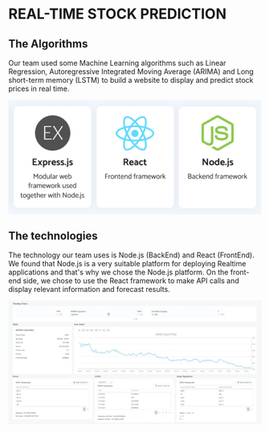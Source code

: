 # REAL-TIME STOCK PREDICTION

## The Algorithms

Our team used some Machine Learning algorithms such as Linear Regression, Autoregressive Integrated Moving Average (ARIMA) and Long short-term memory (LSTM) to build a website to display and predict stock prices in real time.

<!-- ![alt text](https://github.com/nguyentranhaduc/real-time-stock-prediction/blob/main/images/tech_stack.png?raw=true) -->
<img align="center" src="https://raw.githubusercontent.com/nguyentranhaduc/real-time-stock-prediction/main/images/tech_stack.png">

## The technologies

The technology our team uses is Node.js (BackEnd) and React (FrontEnd). We found that Node.js is a very suitable platform for deploying Realtime applications and that's why we chose the Node.js platform. On the front-end side, we chose to use the React framework to make API calls and display relevant information and forecast results.

<img align="center" src="https://raw.githubusercontent.com/nguyentranhaduc/real-time-stock-prediction/main/images/home_screen.png">
<!-- ![alt text](https://github.com/nguyentranhaduc/real-time-stock-prediction/blob/main/images/home_screen.png?raw=true) -->
